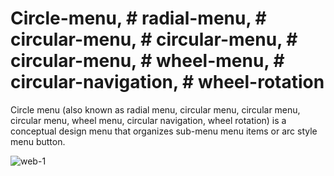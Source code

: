 # Circle-menu, # radial-menu, # circular-menu, # circular-menu, # circular-menu, # wheel-menu, # circular-navigation, # wheel-rotation
Circle menu (also known as radial menu, circular menu, circular menu, circular menu, wheel menu, circular navigation, wheel rotation) is a conceptual design menu that organizes sub-menu menu items or arc style menu button.

![web-1](https://user-images.githubusercontent.com/12113932/132102356-c502e2ec-7e54-4139-a101-7e7a1ca55d1c.png)
